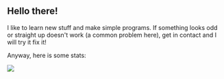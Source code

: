 ## Hello there!
I like to learn new stuff and make simple programs.
If something looks odd or straight up doesn't work (a common problem here), get in contact and I will try it fix it!
 
 Anyway, here is some stats:
 
<a href="https://github.com/BreenBrain/github-readme-stats">
  <img align="center" src="https://github-readme-stats.vercel.app/api/top-langs/?username=o-dka?style=compact">
</a>
